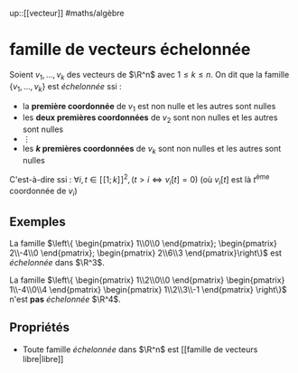 up::[[vecteur]]
#maths/algèbre 
# famille de vecteurs échelonnée
Soient $v_1,\ldots,v_k$ des vecteurs de $\R^n$ avec $1\leq k \leq n$. On dit que la famille $\{v_1,\ldots,v_k\}$ est _échelonnée_ ssi :
 - la **première coordonnée** de $v_1$ est non nulle et les autres sont nulles
 - les **deux premières coordonnées** de $v_2$ sont non nulles et les autres sont nulles
 - $\vdots$
 - les **$k$ premières coordonnées** de $v_k$ sont non nulles et les autres sont nulles

C'est-à-dire ssi : $\forall i,t\in[\![1;k]\!]^2, (t>i \iff v_i[t] = 0)$
(où $v_i[t]$ est là $t^{\text{ème}}$ coordonnée de $v_i$)

## Exemples
La famille $\left\{ \begin{pmatrix} 1\\0\\0 \end{pmatrix}; \begin{pmatrix} 2\\-4\\0 \end{pmatrix}; \begin{pmatrix} 2\\6\\3 \end{pmatrix}\right\}$ est _échelonnée_ dans $\R^3$.

La famille $\left\{ \begin{pmatrix} 1\\2\\0\\0 \end{pmatrix} \begin{pmatrix} 1\\-4\\0\\4 \end{pmatrix} \begin{pmatrix} 1\\2\\3\\-1 \end{pmatrix} \right\}$ n'est **pas** _échelonnée_ $\R^4$.


## Propriétés
 - Toute famille _échelonnée_ dans $\R^n$ est [[famille de vecteurs libre|libre]]


